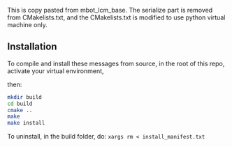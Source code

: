 This is copy pasted from mbot_lcm_base. The serialize part is removed from CMakelists.txt, and the CMakelists.txt is modified to use python virtual machine only.

## Installation

To compile and install these messages from source, in the root of this repo, activate your virtual environment,

then:
```bash
mkdir build
cd build
cmake ..
make
make install
```
To uninstall, in the build folder, do: `xargs rm < install_manifest.txt`
